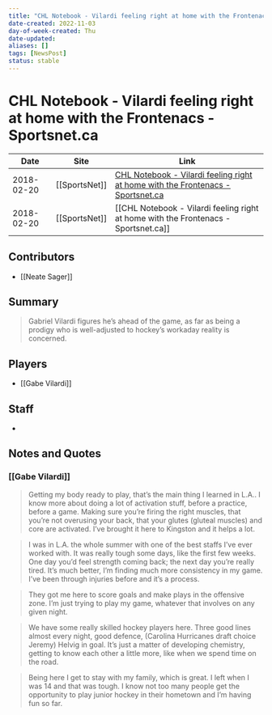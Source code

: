 ```yaml
---
title: "CHL Notebook - Vilardi feeling right at home with the Frontenacs - Sportsnet.ca"
date-created: 2022-11-03
day-of-week-created: Thu
date-updated: 
aliases: []
tags: [NewsPost]
status: stable
---
```


# CHL Notebook - Vilardi feeling right at home with the Frontenacs - Sportsnet.ca

| Date       | Site          | Link                                                                                                                                                                           |
| ---------- | ------------- | ------------------------------------------------------------------------------------------------------------------------------------------------------------------------------ |
| 2018-02-20 | [[SportsNet]] | [CHL Notebook - Vilardi feeling right at home with the Frontenacs - Sportsnet.ca](https://www.sportsnet.ca/hockey/juniors/chl-notebook-vilardi-feeling-right-home-frontenacs/) |
| 2018-02-20 | [[SportsNet]] | [[CHL Notebook - Vilardi feeling right at home with the Frontenacs - Sportsnet.ca]]                                                                                            |

## Contributors
- [[Neate Sager]]


## Summary
> Gabriel Vilardi figures he’s ahead of the game, as far as being a prodigy who is well-adjusted to hockey’s workaday reality is concerned.


## Players
- [[Gabe Vilardi]]


## Staff
- 


## Notes and Quotes
### [[Gabe Vilardi]]
>Getting my body ready to play, that’s the main thing I learned in L.A.. I know more about doing a lot of activation stuff, before a practice, before a game. Making sure you’re firing the right muscles, that you’re not overusing your back, that your glutes (gluteal muscles) and core are activated. I’ve brought it here to Kingston and it helps a lot.

>I was in L.A. the whole summer with one of the best staffs I’ve ever worked with. It was really tough some days, like the first few weeks. One day you’d feel strength coming back; the next day you’re really tired. It’s much better, I’m finding much more consistency in my game. I’ve been through injuries before and it’s a process. 

> They got me here to score goals and make plays in the offensive zone. I’m just trying to play my game, whatever that involves on any given night.

> We have some really skilled hockey players here. Three good lines almost every night, good defence, (Carolina Hurricanes draft choice Jeremy) Helvig in goal. It’s just a matter of developing chemistry, getting to know each other a little more, like when we spend time on the road.

> Being here I get to stay with my family, which is great. I left when I was 14 and that was tough. I know not too many people get the opportunity to play junior hockey in their hometown and I’m having fun so far.

